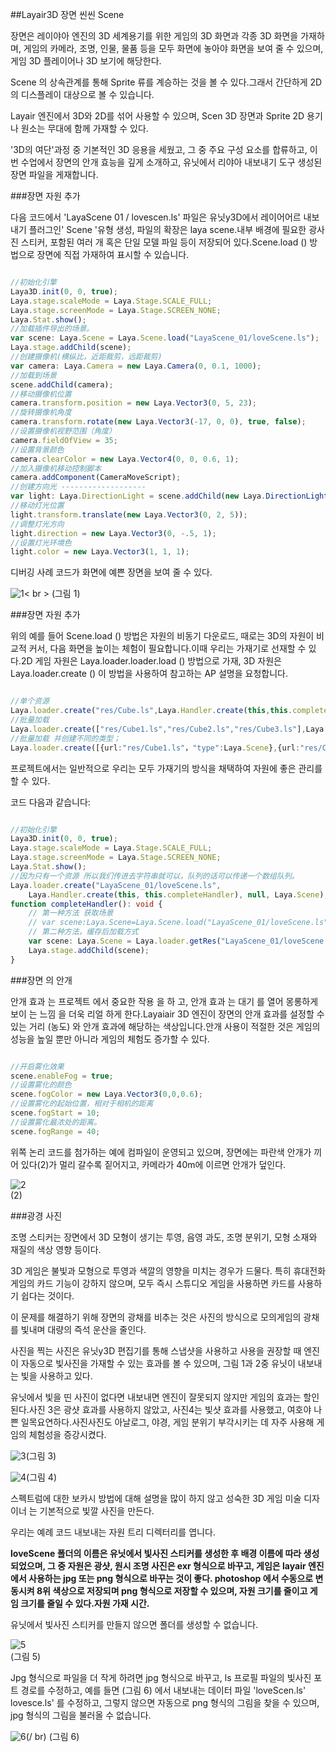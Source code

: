 ##Layair3D 장면 씬씬 Scene

장면은 레이야아 엔진의 3D 세계용기를 위한 게임의 3D 화면과 각종 3D 화면을 가재하며, 게임의 카메라, 조명, 인물, 물품 등을 모두 화면에 놓아야 화면을 보여 줄 수 있으며, 게임 3D 플레이어나 3D 보기에 해당한다.

Scene 의 상속관계를 통해 Sprite 류를 계승하는 것을 볼 수 있다.그래서 간단하게 2D의 디스플레이 대상으로 볼 수 있습니다.

Layair 엔진에서 3D와 2D를 섞어 사용할 수 있으며, Scen 3D 장면과 Sprite 2D 용기나 원소는 무대에 함께 가재할 수 있다.

'3D의 여단'과정 중 기본적인 3D 응용을 세웠고, 그 중 주요 구성 요소를 합류하고, 이번 수업에서 장면의 안개 효능을 깊게 소개하고, 유닛에서 리야아 내보내기 도구 생성된 장면 파일을 게재합니다.

###장면 자원 추가

다음 코드에서 'LayaScene 01 / lovescen.ls' 파일은 유닛y3D에서 레이어어르 내보내기 플러그인' Scene '유형 생성, 파일의 확장은 laya scene.내부 배경에 필요한 광사진 스티커, 포함된 여러 개 혹은 단일 모델 파일 등이 저장되어 있다.Scene.load () 방법으로 장면에 직접 가재하여 표시할 수 있습니다.


```typescript

//初始化引擎
Laya3D.init(0, 0, true);
Laya.stage.scaleMode = Laya.Stage.SCALE_FULL;
Laya.stage.screenMode = Laya.Stage.SCREEN_NONE;
Laya.Stat.show();
//加载插件导出的场景。
var scene: Laya.Scene = Laya.Scene.load("LayaScene_01/loveScene.ls");
Laya.stage.addChild(scene);
//创建摄像机(横纵比，近距裁剪，远距裁剪)
var camera: Laya.Camera = new Laya.Camera(0, 0.1, 1000);
//加载到场景
scene.addChild(camera);
//移动摄像机位置
camera.transform.position = new Laya.Vector3(0, 5, 23);
//旋转摄像机角度
camera.transform.rotate(new Laya.Vector3(-17, 0, 0), true, false);
//设置摄像机视野范围（角度）
camera.fieldOfView = 35;
//设置背景颜色
camera.clearColor = new Laya.Vector4(0, 0, 0.6, 1);
//加入摄像机移动控制脚本
camera.addComponent(CameraMoveScript);
//创建方向光 -------------------
var light: Laya.DirectionLight = scene.addChild(new Laya.DirectionLight()) as Laya.DirectionLight;
//移动灯光位置
light.transform.translate(new Laya.Vector3(0, 2, 5));
//调整灯光方向
light.direction = new Laya.Vector3(0, -.5, 1);
//设置灯光环境色
light.color = new Laya.Vector3(1, 1, 1);
```


디버깅 사례 코드가 화면에 예쁜 장면을 보여 줄 수 있다.

![1](img/1.png)< br > (그림 1)

###장면 자원 추가

위의 예를 들어 Scene.load () 방법은 자원의 비동기 다운로드, 때로는 3D의 자원이 비교적 커서, 다음 화면을 높이는 체험이 필요합니다.이때 우리는 가재기로 선재할 수 있다.2D 게임 자원은 Laya.loader.loader.load () 방법으로 가재, 3D 자원은 Laya.loader.create () 이 방법을 사용하여 참고하는 AP 설명을 요청합니다.


```typescript

//单个资源
Laya.loader.create("res/Cube.ls",Laya.Handler.create(this,this.completeHandler));
//批量加载
Laya.loader.create(["res/Cube1.ls","res/Cube2.ls","res/Cube3.ls"],Laya.Handler.create(this,this.completeHandler));
//批量加载 并创建不同的类型；
Laya.loader.create([{url:"res/Cube1.ls"，"type":Laya.Scene},{url:"res/Cube2.lh","type":Laya.Sprite3D},{url:"res/Cube3.lm","type":Laya.MeshSprite3D}],Laya.Handler.create(this,this.completeHandler));
```


프로젝트에서는 일반적으로 우리는 모두 가재기의 방식을 채택하여 자원에 좋은 관리를 할 수 있다.

코드 다음과 같습니다:


```typescript

//初始化引擎
Laya3D.init(0, 0, true);
Laya.stage.scaleMode = Laya.Stage.SCALE_FULL;
Laya.stage.screenMode = Laya.Stage.SCREEN_NONE;
Laya.Stat.show();
//因为只有一个资源 所以我们传进去字符串就可以，队列的话可以传递一个数组队列。
Laya.loader.create("LayaScene_01/loveScene.ls",
    Laya.Handler.create(this, this.completeHandler), null, Laya.Scene);
function completeHandler(): void {
    // 第一种方法 获取场景
    // var scene:Laya.Scene=Laya.Scene.load("LayaScene_01/loveScene.ls");
    // 第二种方法，缓存后加载方式
    var scene: Laya.Scene = Laya.loader.getRes("LayaScene_01/loveScene.ls");
    Laya.stage.addChild(scene);
}
```


###장면 의 안개

안개 효과 는 프로젝트 에서 중요한 작용 을 하 고, 안개 효과 는 대기 를 열어 몽롱하게 보이 는 느낌 을 더욱 리얼 하게 한다.Layaiair 3D 엔진이 장면의 안개 효과를 설정할 수 있는 거리 (농도) 와 안개 효과에 해당하는 색상입니다.안개 사용이 적절한 것은 게임의 성능을 높일 뿐만 아니라 게임의 체험도 증가할 수 있다.


```typescript

//开启雾化效果
scene.enableFog = true;
//设置雾化的颜色
scene.fogColor = new Laya.Vector3(0,0,0.6);
//设置雾化的起始位置，相对于相机的距离
scene.fogStart = 10;
//设置雾化最浓处的距离。
scene.fogRange = 40;
```


위쪽 논리 코드를 첨가하는 예에 컴파일이 운영되고 있으며, 장면에는 파란색 안개가 끼어 있다(2)가 멀리 갈수록 짙어지고, 카메라가 40m에 이르면 안개가 덮인다.

![2](img/2.png)</br>(2)

###광경 사진

조명 스티커는 장면에서 3D 모형이 생기는 투영, 음영 과도, 조명 분위기, 모형 소재와 재질의 색상 영향 등이다.

3D 게임은 불빛과 모형으로 투영과 색깔의 영향을 미치는 경우가 드물다. 특히 휴대전화 게임의 카드 기능이 강하지 않으며, 모두 즉시 스튜디오 게임을 사용하면 카드를 사용하기 쉽다는 것이다.

이 문제를 해결하기 위해 장면의 광채를 비추는 것은 사진의 방식으로 모의게임의 광채를 빛내며 대량의 즉석 운산을 줄인다.

사진을 찍는 사진은 유닛y3D 편집기를 통해 스냅샷을 사용하고 사용을 권장할 때 엔진이 자동으로 빛사진을 가재할 수 있는 효과를 볼 수 있으며, 그림 1과 2중 유닛이 내보내는 빛을 사용하고 있다.

유닛에서 빛을 띤 사진이 없다면 내보내면 엔진이 잘못되지 않지만 게임의 효과는 할인된다.사진 3은 광샷 효과를 사용하지 않았고, 사진4는 빛샷 효과를 사용했고, 여호야 나쁜 일목요연하다.사진사진도 아날로그, 야경, 게임 분위기 부각시키는 데 자주 사용해 게임의 체험성을 증강시켰다.

![3](img/3.png)(그림 3)

![4](img/4.png)(그림 4)

스펙트럼에 대한 보카시 방법에 대해 설명을 많이 하지 않고 성숙한 3D 게임 미술 디자이너 는 기본적으로 빛깔 사진을 만든다.

우리는 예례 코드 내보내는 자원 트리 디렉터리를 엽니다.

**loveScene 폴더의 이름은 유닛에서 빛사진 스티커를 생성한 후 배경 이름에 따라 생성되었으며, 그 중 자원은 광샷, 원시 조명 사진은 exr 형식으로 바꾸고, 게임은 layair 엔진에서 사용하는 jpg 또는 png 형식으로 바꾸는 것이 좋다. photoshop 에서 수동으로 변동시켜 8위 색상으로 저장되며 png 형식으로 저장할 수 있으며, 자원 크기를 줄이고 게임 크기를 줄일 수 있다.자원 가재 시간.**

유닛에서 빛사진 스티커를 만들지 않으면 폴더를 생성할 수 없습니다.

![5](img/5.png)</br> (그림 5)

Jpg 형식으로 파일을 더 작게 하려면 jpg 형식으로 바꾸고, ls 프로필 파일의 빛사진 포트 경로를 수정하고, 예를 들면 (그림 6) 에서 내보내는 데이터 파일 'loveScen.ls' lovesce.ls' 를 수정하고, 그렇지 않으면 자동으로 png 형식의 그림을 찾을 수 있으며, jpg 형식의 그림을 불러올 수 없습니다.

![6](img/6.png)(/ br) (그림 6)